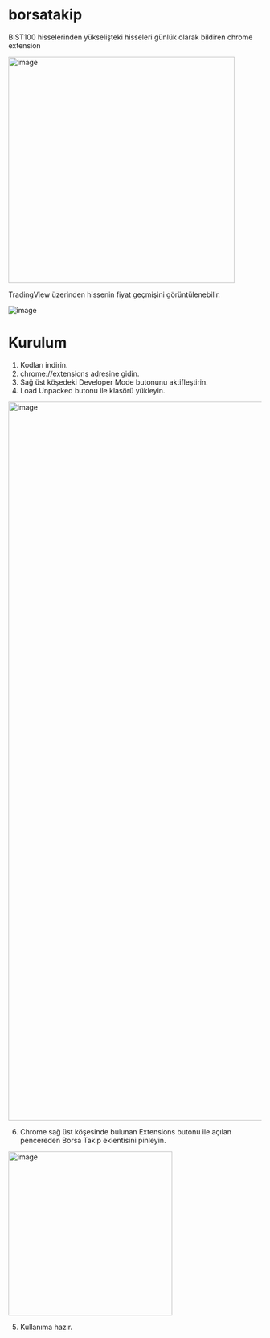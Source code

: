 # borsatakip

BIST100 hisselerinden yükselişteki hisseleri günlük olarak bildiren chrome extension

<img width="450" alt="image" src="https://user-images.githubusercontent.com/7888585/200943083-c9c27fa8-51ff-43cb-8ac3-5da1e5fa917a.png">

TradingView üzerinden hissenin fiyat geçmişini görüntülenebilir.

![image](https://user-images.githubusercontent.com/7888585/203373790-f007bbcf-65ef-45ec-8374-92b9f69d6be7.png)


# Kurulum

1. Kodları indirin.
2. chrome://extensions adresine gidin.
3. Sağ üst köşedeki Developer Mode butonunu aktifleştirin.
4. Load Unpacked butonu ile klasörü yükleyin.

<img width="1429" alt="image" src="https://user-images.githubusercontent.com/7888585/200943494-67cbfcea-b786-4a86-a9a3-e5443ba0efd1.png">

6. Chrome sağ üst köşesinde bulunan Extensions butonu ile açılan pencereden Borsa Takip eklentisini pinleyin.

<img width="326" alt="image" src="https://user-images.githubusercontent.com/7888585/200943896-16819e27-2632-4cd0-9e90-c27e2ef0ba91.png">

5. Kullanıma hazır.
